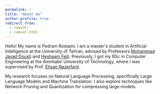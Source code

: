 ```yaml
---
permalink: /
title: "About me"
author_profile: true
redirect_from: 
  - /about/
  - /about.html
---
```

Hello! My name is Pedram Rostami. I am a master's student in Artificial Intelligence at the University of Tehran, advised by Professors [Mohammad Javad Dousti](https://www.mjdousti.com/) and [Heshaam Feili](https://scholar.google.se/citations?user=m5tCFEoAAAAJ&hl=en). Previously, I got my BSc in Computer Engineering at the Amirkabir University of Technology, where I was supervised by Prof. [Ehsan Nazerfard](https://aut.ac.ir/cv/2384/EHSAN%20NAZERFARD).

My research focuses on Natural Language Processing, specifically Large Language Models and Machine Translation. I also explore techniques like Network Pruning and Quantization for compressing large models.